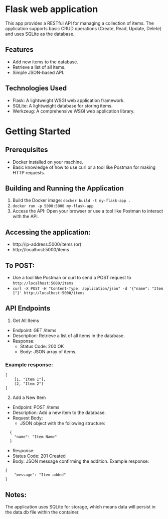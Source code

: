# Flask web application 
This app provides a RESTful API for managing a collection of items. The application supports basic CRUD operations (Create, Read, Update, Delete) and uses SQLite as the database.

## Features
* Add new items to the database.
* Retrieve a list of all items.
* Simple JSON-based API.

## Technologies Used
* Flask: A lightweight WSGI web application framework.
* SQLite: A lightweight database for storing items.
* Werkzeug: A comprehensive WSGI web application library.

# Getting Started
## Prerequisites
* Docker installed on your machine.
* Basic knowledge of how to use curl or a tool like Postman for making HTTP requests.

## Building and Running the Application
1. Build the Docker image:
`docker build -t my-flask-app .`
2. `docker run -p 5000:5000 my-flask-app`
3. Access the API: Open your browser or use a tool like Postman to interact with the API.

## Accessing the application:
* http://ip-address:5000/items    (or)
* http://localhost:5000/items


## To POST:
* Use a tool like Postman or curl to send a POST request to `http://localhost:5000/items`
* `curl -X POST -H "Content-Type: application/json" -d '{"name": "Item 1"}' http://localhost:5000/items`

## API Endpoints
1. Get All Items
* Endpoint: GET /items
* Description: Retrieve a list of all items in the database.
* Response:
  * Status Code: 200 OK
  * Body: JSON array of items.

### Example response:
```
[
    [1, "Item 1"],
    [2, "Item 2"]
]
```

2. Add a New Item
* Endpoint: POST /items
* Description: Add a new item to the database.
* Request Body:
  * JSON object with the following structure:
```
  {
    "name": "Item Name"
  }
```

* Response:
* Status Code: 201 Created
* Body: JSON message confirming the addition.
Example response:
```
{
    "message": "Item added"
}
```

## Notes:
The application uses SQLite for storage, which means data will persist in the data.db file within the container.
